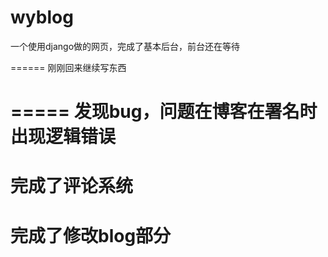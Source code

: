 wyblog
======
一个使用django做的网页，完成了基本后台，前台还在等待

======
刚刚回来继续写东西

=====
发现bug，问题在博客在署名时出现逻辑错误
=====
完成了评论系统
====
完成了修改blog部分
====

